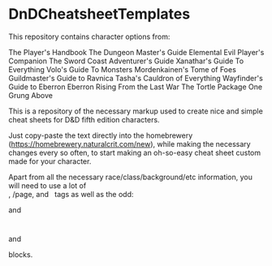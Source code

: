 # DnDCheatsheetTemplates

This repository contains character options from:

The Player's Handbook
The Dungeon Master's Guide
Elemental Evil Player's Companion
The Sword Coast Adventurer's Guide
Xanathar's Guide To Everything
Volo's Guide To Monsters
Mordenkainen's Tome of Foes
Guildmaster's Guide to Ravnica
Tasha's Cauldron of Everything
Wayfinder's Guide to Eberron
Eberron Rising From the Last War
The Tortle Package
One Grung Above




This is a repository of the necessary markup used to create nice and simple cheat sheets for D&D fifth edition characters.

Just copy-paste the text directly into the homebrewery (https://homebrewery.naturalcrit.com/new),
while making the necessary changes every so often,
to start making an oh-so-easy cheat sheet custom made for your character.


Apart from all the necessary race/class/background/etc information, you will need to use
a lot of <br>, /page, and &nbsp; tags
as well as the odd:

<style>
  .phb{
    width : 210mm;
    height : 296.8mm;
  }
</style>

and

<div style='margin-top:40px'></div>
<div style='margin-top:6px'></div>

and

<div style="text-align: center">
</div>


blocks.
